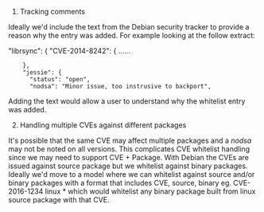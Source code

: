 
1. Tracking comments

Ideally we'd include the text from the Debian security tracker to provide a reason why the entry was added.
For example looking at the follow extract:

"librsync": {
    "CVE-2014-8242": {
       ......

        },
        "jessie": {
          "status": "open",
          "nodsa": "Minor issue, too instrusive to backport",


Adding the text would allow a user to understand why the whitelist entry was added.


2. Handling multiple CVEs against different packages

It's possible that the same CVE may affect multiple packages and a _nodsa_ may not be noted on all versions.
This complicates CVE whitelist handling since we may need to support CVE + Package.
With Debian the CVEs are issued against source package but we whitelist against binary packages.
Ideally we'd move to a model where we can whitelist against source and/or binary packages with a format that includes
CVE, source, binary
eg.
CVE-2016-1234 linux *
which would whitelist any binary package built from linux source package with that CVE.
